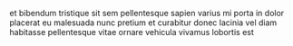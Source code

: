 et bibendum tristique sit sem pellentesque sapien varius mi porta in dolor
placerat eu malesuada nunc pretium et curabitur donec lacinia vel diam
habitasse pellentesque vitae ornare vehicula vivamus lobortis est